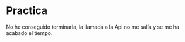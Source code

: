 # Practica
No he conseguido terminarla, la llamada a la Api no me salía y se me ha acabado el tiempo.
